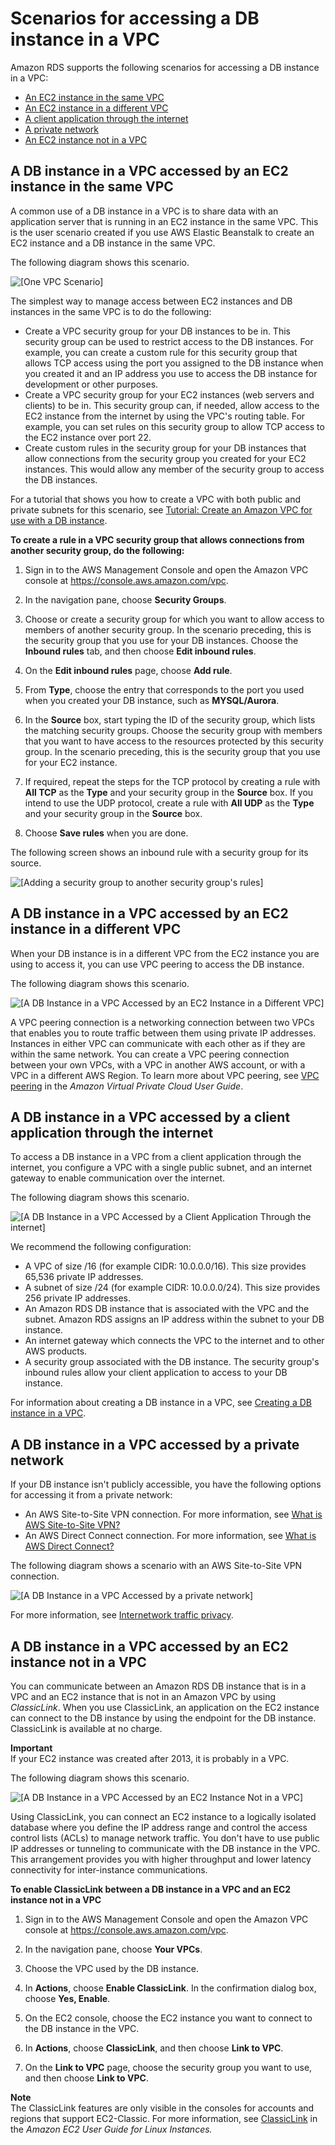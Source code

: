# Scenarios for accessing a DB instance in a VPC<a name="USER_VPC.Scenarios"></a>

Amazon RDS supports the following scenarios for accessing a DB instance in a VPC:
+ [An EC2 instance in the same VPC](#USER_VPC.Scenario1)
+ [An EC2 instance in a different VPC](#USER_VPC.Scenario3)
+ [A client application through the internet](#USER_VPC.Scenario4)
+ [A private network](#USER_VPC.NotPublic)
+ [An EC2 instance not in a VPC](#USER_VPC.ClassicLink)

## A DB instance in a VPC accessed by an EC2 instance in the same VPC<a name="USER_VPC.Scenario1"></a>

A common use of a DB instance in a VPC is to share data with an application server that is running in an EC2 instance in the same VPC\. This is the user scenario created if you use AWS Elastic Beanstalk to create an EC2 instance and a DB instance in the same VPC\. 

The following diagram shows this scenario\.

 

![\[One VPC Scenario\]](http://docs.aws.amazon.com/AmazonRDS/latest/UserGuide/images/con-VPC-sec-grp.png)

The simplest way to manage access between EC2 instances and DB instances in the same VPC is to do the following:
+ Create a VPC security group for your DB instances to be in\. This security group can be used to restrict access to the DB instances\. For example, you can create a custom rule for this security group that allows TCP access using the port you assigned to the DB instance when you created it and an IP address you use to access the DB instance for development or other purposes\.
+ Create a VPC security group for your EC2 instances \(web servers and clients\) to be in\. This security group can, if needed, allow access to the EC2 instance from the internet by using the VPC's routing table\. For example, you can set rules on this security group to allow TCP access to the EC2 instance over port 22\.
+ Create custom rules in the security group for your DB instances that allow connections from the security group you created for your EC2 instances\. This would allow any member of the security group to access the DB instances\.

For a tutorial that shows you how to create a VPC with both public and private subnets for this scenario, see [Tutorial: Create an Amazon VPC for use with a DB instance](CHAP_Tutorials.WebServerDB.CreateVPC.md)\. 

**To create a rule in a VPC security group that allows connections from another security group, do the following:**

1.  Sign in to the AWS Management Console and open the Amazon VPC console at [https://console\.aws\.amazon\.com/vpc](https://console.aws.amazon.com/vpc)\. 

1.  In the navigation pane, choose **Security Groups**\. 

1. Choose or create a security group for which you want to allow access to members of another security group\. In the scenario preceding, this is the security group that you use for your DB instances\. Choose the **Inbound rules** tab, and then choose **Edit inbound rules**\.

1. On the **Edit inbound rules** page, choose **Add rule**\.

1. From **Type**, choose the entry that corresponds to the port you used when you created your DB instance, such as **MYSQL/Aurora**\.

1. In the **Source** box, start typing the ID of the security group, which lists the matching security groups\. Choose the security group with members that you want to have access to the resources protected by this security group\. In the scenario preceding, this is the security group that you use for your EC2 instance\.

1. If required, repeat the steps for the TCP protocol by creating a rule with **All TCP** as the **Type** and your security group in the **Source** box\. If you intend to use the UDP protocol, create a rule with **All UDP** as the **Type** and your security group in the **Source** box\.

1. Choose **Save rules** when you are done\.

The following screen shows an inbound rule with a security group for its source\.

![\[Adding a security group to another security group's rules\]](http://docs.aws.amazon.com/AmazonRDS/latest/UserGuide/images/con-vpc-add-sg-rule.png)

## A DB instance in a VPC accessed by an EC2 instance in a different VPC<a name="USER_VPC.Scenario3"></a>

 When your DB instance is in a different VPC from the EC2 instance you are using to access it, you can use VPC peering to access the DB instance\.

The following diagram shows this scenario\. 

![\[A DB Instance in a VPC Accessed by an EC2 Instance in a Different VPC\]](http://docs.aws.amazon.com/AmazonRDS/latest/UserGuide/images/RDSVPC2EC2VPC.png)

A VPC peering connection is a networking connection between two VPCs that enables you to route traffic between them using private IP addresses\. Instances in either VPC can communicate with each other as if they are within the same network\. You can create a VPC peering connection between your own VPCs, with a VPC in another AWS account, or with a VPC in a different AWS Region\. To learn more about VPC peering, see [VPC peering](https://docs.aws.amazon.com/vpc/latest/userguide/vpc-peering.html) in the *Amazon Virtual Private Cloud User Guide*\. 

## A DB instance in a VPC accessed by a client application through the internet<a name="USER_VPC.Scenario4"></a>

To access a DB instance in a VPC from a client application through the internet, you configure a VPC with a single public subnet, and an internet gateway to enable communication over the internet\. 

The following diagram shows this scenario\. 

![\[A DB Instance in a VPC Accessed by a Client Application Through the internet\]](http://docs.aws.amazon.com/AmazonRDS/latest/UserGuide/images/GS-VPC-network.png)

We recommend the following configuration:

 
+ A VPC of size /16 \(for example CIDR: 10\.0\.0\.0/16\)\. This size provides 65,536 private IP addresses\.
+ A subnet of size /24 \(for example CIDR: 10\.0\.0\.0/24\)\. This size provides 256 private IP addresses\.
+ An Amazon RDS DB instance that is associated with the VPC and the subnet\. Amazon RDS assigns an IP address within the subnet to your DB instance\.
+ An internet gateway which connects the VPC to the internet and to other AWS products\.
+ A security group associated with the DB instance\. The security group's inbound rules allow your client application to access to your DB instance\.

For information about creating a DB instance in a VPC, see [Creating a DB instance in a VPC](USER_VPC.WorkingWithRDSInstanceinaVPC.md#USER_VPC.InstanceInVPC)\.

## A DB instance in a VPC accessed by a private network<a name="USER_VPC.NotPublic"></a>

If your DB instance isn't publicly accessible, you have the following options for accessing it from a private network:
+ An AWS Site\-to\-Site VPN connection\. For more information, see [What is AWS Site\-to\-Site VPN?](https://docs.aws.amazon.com/vpn/latest/s2svpn/VPC_VPN.html)
+ An AWS Direct Connect connection\. For more information, see [What is AWS Direct Connect?](https://docs.aws.amazon.com/directconnect/latest/UserGuide/Welcome.html)

The following diagram shows a scenario with an AWS Site\-to\-Site VPN connection\. 

![\[A DB Instance in a VPC Accessed by a private network\]](http://docs.aws.amazon.com/AmazonRDS/latest/UserGuide/images/site-to-site-vpn-connection.png)

For more information, see [Internetwork traffic privacy](inter-network-traffic-privacy.md)\.

## A DB instance in a VPC accessed by an EC2 instance not in a VPC<a name="USER_VPC.ClassicLink"></a>

You can communicate between an Amazon RDS DB instance that is in a VPC and an EC2 instance that is not in an Amazon VPC by using *ClassicLink*\. When you use ClassicLink, an application on the EC2 instance can connect to the DB instance by using the endpoint for the DB instance\. ClassicLink is available at no charge\. 

**Important**  
If your EC2 instance was created after 2013, it is probably in a VPC\.

The following diagram shows this scenario\. 

![\[A DB Instance in a VPC Accessed by an EC2 Instance Not in a VPC\]](http://docs.aws.amazon.com/AmazonRDS/latest/UserGuide/images/ClassicLink.png)

Using ClassicLink, you can connect an EC2 instance to a logically isolated database where you define the IP address range and control the access control lists \(ACLs\) to manage network traffic\. You don't have to use public IP addresses or tunneling to communicate with the DB instance in the VPC\. This arrangement provides you with higher throughput and lower latency connectivity for inter\-instance communications\. 

**To enable ClassicLink between a DB instance in a VPC and an EC2 instance not in a VPC**

1.  Sign in to the AWS Management Console and open the Amazon VPC console at [https://console\.aws\.amazon\.com/vpc](https://console.aws.amazon.com/vpc)\. 

1.  In the navigation pane, choose **Your VPCs**\. 

1.  Choose the VPC used by the DB instance\. 

1.  In **Actions**, choose **Enable ClassicLink**\. In the confirmation dialog box, choose **Yes, Enable**\. 

1.  On the EC2 console, choose the EC2 instance you want to connect to the DB instance in the VPC\. 

1.  In **Actions**, choose **ClassicLink**, and then choose **Link to VPC**\. 

1.  On the **Link to VPC** page, choose the security group you want to use, and then choose **Link to VPC**\. 

**Note**  
 The ClassicLink features are only visible in the consoles for accounts and regions that support EC2\-Classic\. For more information, see [ ClassicLink](https://docs.aws.amazon.com/AWSEC2/latest/UserGuide/vpc-classiclink.html) in the *Amazon EC2 User Guide for Linux Instances\.* 